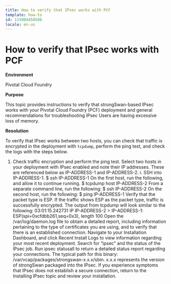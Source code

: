 ```yaml
---
title: How to verify that IPsec works with PCF
template: how-to
id: 115004458508 
locale: en-us
---
```


# How to verify that IPsec works with PCF

**Environment**

Pivotal Cloud Foundry 

**Purpose**

This topic provides instructions to verify that strongSwan-based IPsec works with your Pivotal Cloud Foundry (PCF) deployment and general recommendations for troubleshooting IPsec
Users are having excessive loss of memory.

**Resolution**

To verify that IPsec works between two hosts, you can check that traffic is encrypted in the deployment with ```tcpdump```, perform the ping test, and check the logs with the steps below.

1. Check traffic encryption and perform the ping test. Select two hosts in your deployment with IPsec enabled and note their IP addresses. These are referenced below as IP-ADDRESS-1 and IP-ADDRESS-2.
i. SSH into IP-ADDRESS-1.
$ ssh IP-ADDRESS-1
On the first host, run the following, and allow it to continue running.
$ tcpdump host IP-ADDRESS-2
From a separate command line, run the following:
$ ssh IP-ADDRESS-2
On the second host, run the following:
$ ping IP-ADDRESS-1
Verify that the packet type is ESP. If the traffic shows ESP as the packet type, traffic is successfully encrypted. The output from tcpdump will look similar to the following:
03:01:15.242731 IP IP-ADDRESS-2 > IP-ADDRESS-1: ESP(spi=0xcfdbb261,seq=0x3), length 100
Open the /var/log/daemon.log file to obtain a detailed report, including information pertaining to the type of certificates you are using, and to verify that there is an established connection.
Navigate to your Installation Dashboard, and click Recent Install Logs to view information regarding your most recent deployment. Search for “ipsec” and the status of the IPsec job.
Run ipsec statusall to return a detailed status report regarding your connections. The typical path for this binary: /var/vcap/packages/strongswan-x.x.x/sbin. x.x.x represents the version of strongSwan packaged into the IPsec.
If you experience symptoms that IPsec does not establish a secure connection, return to the Installing IPsec topic and review your installation.
